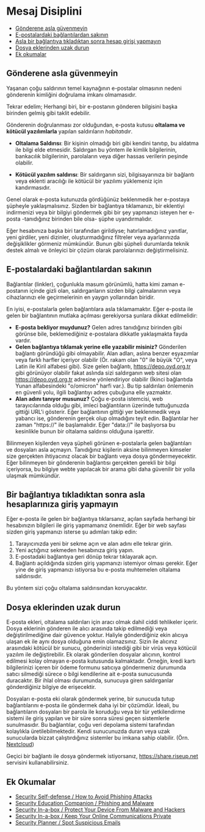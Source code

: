 # Mesaj Disiplini

* [Gönderene asla güvenmeyin](#gonderene-guvenme)
* [E-postalardaki bağlantılardan sakının](#eposta-baglanti)
* [Asla bir bağlantıya tıkladıktan sonra hesap girişi yapmayın](#hesap-girisi)
* [Dosya eklerinden uzak durun](#dosya-eki)
* [Ek okumalar](#ek-okuma)

## Gönderene asla güvenmeyin<a name="gonderene-guvenme"></a>

Yaşanan çoğu saldırının temel kaynağının e-postalar olmasının nedeni gönderenin kimliğini doğrulama imkanı olmamasıdır.

Tekrar edelim; Herhangi biri, bir e-postanın gönderen bilgisini başka birinden gelmiş gibi taklit edebilir.

Gönderenin doğrulanması zor olduğundan, e-posta kutusu **oltalama ve kötücül yazılımlarla** yapılan saldırıların _habitatıdır_.

* **Oltalama Saldırısı**: Bir kişinin olmadığı biri gibi kendini tanıtıp, bu aldatma ile bilgi elde etmesidir. Saldırgan bu yöntem ile kimlik bilgilerinin, bankacılık bilgilerinin, parolaların veya diğer hassas verilerin peşinde olabilir.

* **Kötücül yazılım saldırısı**: Bir saldırganın sizi, bilgisayarınıza bir bağlantı veya eklenti aracılığı ile kötücül bir yazılımı yüklemeniz için kandırmasıdır.

Genel olarak e-posta kutunuzda gördüğünüz beklenmedik her e-postaya şüpheyle yaklaşmalısınız. Sizden bir bağlantıya tıklamanızı, bir eklentiyi indirmenizi veya bir bilgiyi göndermek gibi bir şey yapmanızı isteyen her e-posta -tanıdığınız birinden bile olsa- şüphe uyandırmalıdır.

Eğer hesabınıza başka biri tarafından girildiyse; hatırlamadığınız yanıtlar, yeni girdiler, yeni dizinler, oluşturmadığınız filtreler veya ayarlarınızda değişiklikler görmeniz mümkündür. Bunun gibi şüpheli durumlarda teknik destek almalı ve önleyici bir çözüm olarak parolalarınızı değiştirmelisiniz.

## E-postalardaki bağlantılardan sakının<a name="eposta-baglanti"></a>

Bağlantılar (linkler), çoğunlukla masum görünümlü, hatta kimi zaman e-postanın içinde gizli olan, saldırganların sizden bilgi çalmalarının veya cihazlarınızı ele geçirmelerinin en yaygın yollarından biridir.

En iyisi, e-postalarla gelen bağlantılara asla tıklamamaktır. Eğer e-posta ile gelen bir bağlantının mutlaka açılması gerekiyorsa şunlara dikkat edilmelidir:

* **E-posta bekliyor muydunuz?** Gelen adres tanıdığınız birinden gibi görünse bile, beklemediğiniz e-postalara dikkatle yaklaşmakta fayda vardır.
* **Gelen bağlantıya tıklamak yerine elle yazabilir misiniz?** Gönderilen bağlantı göründüğü gibi olmayabilir. Alan adları, aslına benzer eşyazımlar veya farklı harfler içeriyor olabilir (Ör. rakam olan "0" ile büyük "O", veya Latin ile Kiril alfabesi gibi). Size gelen bağlantı, <https://depo.oyd.org.tr> gibi görünüyor olabilir fakat aslında sizi saldırganın web sitesi olan <https://deρo.οyd.org.tr> adresine yönlendiriyor olabilir (İkinci bağlantıda Yunan alfabesindeki "ο/omicron" harfi var.). Bu tip saldırıları önlemenin en güvenli yolu, ilgili bağlantıyı adres çubuğuna elle yazmaktır.
* **Alan adını tanıyor musunuz?** Çoğu e-posta istemcisi, web tarayıcılarında olduğu gibi, imleci bağlantıların üzerinde tuttuğunuzda gittiği URL'i gösterir. Eğer bağlantının gittiği yer beklenmedik veya yabancı ise, gönderenin gerçek olup olmadığını teyit edin. Bağlantılar her zaman "https://" ile başlamalıdır. Eğer "data://" ile başlıyorsa bu kesinlikle bunun bir oltalama saldırısı olduğuna işarettir.

Bilinmeyen kişilerden veya şüpheli görünen e-postalarla gelen bağlantıları ve dosyaları asla açmayın. Tanıdığınız kişilerin aksine bilinmeyen kimseler size gerçekten ihtiyacınız olacak bir bağlantı veya dosya göndermeyecektir. Eğer bilinmeyen bir gönderenin bağlantısı gerçekten gerekli bir bilgi içeriyorsa, bu bilgiye webte yapılacak bir arama gibi daha güvenilir bir yolla ulaşmak mümkündür.

## Bir bağlantıya tıkladıktan sonra asla hesaplarınıza giriş yapmayın<a name="hesap-girisi"></a>

Eğer e-posta ile gelen bir bağlantıya tıklarsanız, açılan sayfada herhangi bir hesabınızın bilgileri ile giriş yapmamanız önemlidir. Eğer bir web sayfası sizden giriş yapmanızı isterse şu adımları takip edin:

1. Tarayıcınızda yeni bir sekme açın ve alan adını elle tekrar girin.
2. Yeni açtığınız sekmeden hesabınıza giriş yapın.
3. E-postadaki bağlantıya geri dönüp tekrar tıklayarak açın.
4. Bağlantı açıldığında sizden giriş yapmanızı istemiyor olması gerekir. Eğer yine de giriş yapmanızı istiyorsa bu e-posta muhtemelen oltalama saldırısıdır.

Bu yöntem sizi çoğu oltalama saldırısından koruyacaktır.

## Dosya eklerinden uzak durun<a name="dosya-eki"></a>

E-posta ekleri, oltalama saldırıları için aracı olmak dahil ciddi tehlikeler içerir. Dosya eklerinin gönderen ile alıcı arasında takip edilmediği veya değiştirilmediğine dair güvence yoktur. Haliyle gönderdiğiniz ekin alıcıya ulaşan ek ile aynı dosya olduğuna emin olamazsınız. Sizin ile alıcınız arasındaki kötücül bir sunucu, gönderinizi istediği gibi bir virüs veya kötücül yazılım ile değiştirebilir. Ek olarak gönderilen dosyalar alıcının, kontrol edilmesi kolay olmayan e-posta kutusunda kalmaktadır. Örneğin, kredi kartı bilgilerinizi içeren bir ödeme formunu satıcıya göndermeniz durumunda satıcı silmediği sürece o bilgi kendilerine ait e-posta sunucusunda duracaktır. Bir ihlal olması durumunda, sunucuya giren saldırganlar gönderdiğiniz bilgiye de erişecektir.

Dosyaları e-posta eki olarak göndermek yerine, bir sunucuda tutup bağlantılarını e-posta ile göndermek daha iyi bir çözümdür. İdeali, bu bağlantıların dosyaları bir parola ile koruduğu veya bir tür yetkilendirme sistemi ile giriş yapılan ve bir süre sonra süresi geçen sistemlerle sunulmasıdır. Bu bağlantılar, çoğu veri depolama sistemi tarafından kolaylıkla üretilebilmektedir. Kendi sunucunuzda duran veya uzak sunucularda bizzat çalıştırdığınız sistemler bu imkana sahip olabilir. (Örn. [Nextcloud](https://nextcloud.com/))

Geçici bir bağlantı ile dosya göndermek istiyorsanız, <https://share.riseup.net> servisini kullanabilirsiniz.

## Ek Okumalar<a name="ek-okuma"></a>

* [Security Self-defense / How to Avoid Phishing Attacks](https://ssd.eff.org/en/module/how-avoid-phishing-attacks)
* [Security Education Companion / Phishing and Malware](https://sec.eff.org/topics/phishing-and-malware)
* [Security In-a-box / Protect Your Device From Malware and Hackers](https://securityinabox.org/en/guide/malware/)
* [Security In-a-box / Keep Your Online Communications Private](https://securityinabox.org/en/guide/secure-communication/)
* [Security Planner / Spot Suspicious Emails](https://securityplanner.org/#/tool/spot-suspicious-emails)
